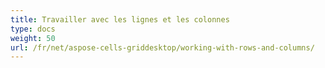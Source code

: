 ```yaml
---
title: Travailler avec les lignes et les colonnes
type: docs
weight: 50
url: /fr/net/aspose-cells-griddesktop/working-with-rows-and-columns/
---
```



